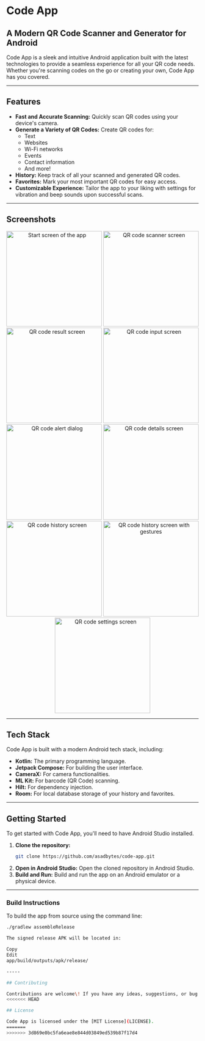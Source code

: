 # Code App

## A Modern QR Code Scanner and Generator for Android

Code App is a sleek and intuitive Android application built with the latest technologies to provide a seamless experience for all your QR code needs. Whether you're scanning codes on the go or creating your own, Code App has you covered.

-----

## Features

  * **Fast and Accurate Scanning:** Quickly scan QR codes using your device's camera.
  * **Generate a Variety of QR Codes:** Create QR codes for:
      * Text
      * Websites
      * Wi-Fi networks
      * Events
      * Contact information
      * And more\!
  * **History:** Keep track of all your scanned and generated QR codes.
  * **Favorites:** Mark your most important QR codes for easy access.
  * **Customizable Experience:** Tailor the app to your liking with settings for vibration and beep sounds upon successful scans.

-----

## Screenshots

<p align="center">
  <img src="screenshots/qr_code_start_screen.jpg" alt="Start screen of the app" width="250"/>
  <img src="screenshots/qr_code_scanner_screen.jpg" alt="QR code scanner screen" width="250"/>
  <img src="screenshots/qr_code_result_screen.jpg" alt="QR code result screen" width="250"/>
  <img src="screenshots/qr_code_input_screen.jpg" alt="QR code input screen" width="250"/>
  <img src="screenshots/qr_code_alert_dialog.jpg" alt="QR code alert dialog" width="250"/>
  <img src="screenshots/qr_code_details_screen.jpg" alt="QR code details screen" width="250"/>
  <img src="screenshots/qr_code_history_screen.jpg" alt="QR code history screen" width="250"/>
  <img src="screenshots/qr_code_history_screen_gestures.jpg" alt="QR code history screen with gestures" width="250"/>
  <img src="screenshots/qr_code_settings_screen.jpg" alt="QR code settings screen" width="250"/>
</p>


-----

## Tech Stack

Code App is built with a modern Android tech stack, including:

  * **Kotlin:** The primary programming language.
  * **Jetpack Compose:** For building the user interface.
  * **CameraX:** For camera functionalities.
  * **ML Kit:** For barcode (QR Code) scanning.
  * **Hilt:** For dependency injection.
  * **Room:** For local database storage of your history and favorites.

-----

## Getting Started

To get started with Code App, you'll need to have Android Studio installed.

1.  **Clone the repository:**
    ```bash
    git clone https://github.com/asadbytes/code-app.git
    ```
2.  **Open in Android Studio:**
    Open the cloned repository in Android Studio.
3.  **Build and Run:**
    Build and run the app on an Android emulator or a physical device.

-----

### Build Instructions

To build the app from source using the command line:

```bash
./gradlew assembleRelease

The signed release APK will be located in:

Copy
Edit
app/build/outputs/apk/release/

-----

## Contributing

Contributions are welcome\! If you have any ideas, suggestions, or bug reports, please open an issue or create a pull request.
<<<<<<< HEAD

## License

Code App is licensed under the [MIT License](LICENSE).
=======
>>>>>>> 3d869e0bc5fa6eae8e844d03849ed539b87f17d4

